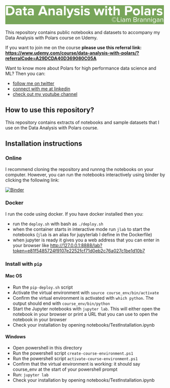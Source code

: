 <img src="notebooks/assets/data_analysis_with_polars_copyright-1.png" width="500"/>

This repository contains public notebooks and datasets to accompany my Data Analysis with Polars course on Udemy.

If you want to join me on the course **please use this referral link: https://www.udemy.com/course/data-analysis-with-polars/?referralCode=A29DCDA40D369080C05A**

Want to know more about Polars for high performance data science and ML? Then you can:
- [follow me on twitter](https://twitter.com/braaannigan)
- [connect with me at linkedin](https://www.linkedin.com/in/liam-brannigan-9080b214a/)
- [check out my youtube channel](https://www.youtube.com/watch?v=nGritAo-71o)

## How to use this repository?
This repository contains extracts of notebooks and sample datasets that I use on the Data Analysis with Polars course. 


## Installation instructions

### Online
I recommend cloning the repository and runnng the notebooks on your computer. However, you can run the notebooks interactively using binder by clicking the following link:

[![Binder](https://mybinder.org/badge_logo.svg)](https://mybinder.org/v2/gh/data-analysis-with-polars/HEAD)


### Docker
I run the code using docker. If you have docker installed then you:
- run the `deploy.sh` with bash as `./deploy.sh`
- when the container starts in interactive mode run `jlab` to start the notebooks (`jlab` is an alias for jupyterlab I define in the Dockerfile)
- when jupyter is ready it gives you a web address that you can enter in your browser like http://127.0.0.1:8888/lab?token=e81f5485724f9107e2252fcf71d0eb2c76a027c1be1d10b7

### Install with `pip`
#### Mac OS
- Run the `pip-deploy.sh` script
- Activate the virtual environment with `source course_env/bin/activate`
- Confirm the virtual environment is activated with `which python`. The output should end with `course_env/bin/python`
- Start the Jupyter notebooks with `jupyter lab`. This will either open the notebook in your browser or print a URL that you can use to open the notebook in your browser
- Check your installation by opening notebooks/TestInstallation.ipynb


#### Windows
- Open powershell in this directory
- Run the powershell script `create-course-environment.ps1`
- Run the powershell script `activate-course-environment.ps1`
- Confirm that the virtual environment is working: it should say course_env at the start of your powershell prompt
- Run: `jupyter lab`
- Check your installation by opening notebooks/TestInstallation.ipynb

